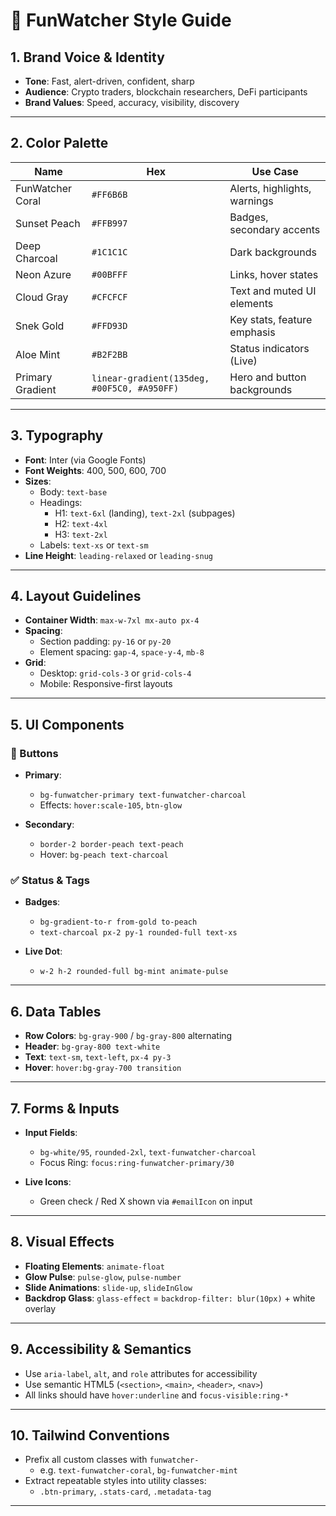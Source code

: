 # 🎨 FunWatcher Style Guide

## 1. Brand Voice & Identity

- **Tone**: Fast, alert-driven, confident, sharp  
- **Audience**: Crypto traders, blockchain researchers, DeFi participants  
- **Brand Values**: Speed, accuracy, visibility, discovery  

---

## 2. Color Palette

| Name                | Hex        | Use Case |
|---------------------|------------|----------|
| FunWatcher Coral    | `#FF6B6B`  | Alerts, highlights, warnings  
| Sunset Peach        | `#FFB997`  | Badges, secondary accents  
| Deep Charcoal       | `#1C1C1C`  | Dark backgrounds  
| Neon Azure          | `#00BFFF`  | Links, hover states  
| Cloud Gray          | `#CFCFCF`  | Text and muted UI elements  
| Snek Gold           | `#FFD93D`  | Key stats, feature emphasis  
| Aloe Mint           | `#B2F2BB`  | Status indicators (Live)  
| Primary Gradient    | `linear-gradient(135deg, #00F5C0, #A950FF)` | Hero and button backgrounds  

---

## 3. Typography

- **Font**: Inter (via Google Fonts)
- **Font Weights**: 400, 500, 600, 700
- **Sizes**:
  - Body: `text-base`
  - Headings: 
    - H1: `text-6xl` (landing), `text-2xl` (subpages)
    - H2: `text-4xl`
    - H3: `text-2xl`
  - Labels: `text-xs` or `text-sm`
- **Line Height**: `leading-relaxed` or `leading-snug`

---

## 4. Layout Guidelines

- **Container Width**: `max-w-7xl mx-auto px-4`
- **Spacing**:
  - Section padding: `py-16` or `py-20`
  - Element spacing: `gap-4`, `space-y-4`, `mb-8`
- **Grid**:
  - Desktop: `grid-cols-3` or `grid-cols-4`
  - Mobile: Responsive-first layouts

---

## 5. UI Components

### 🔘 Buttons

- **Primary**:
  - `bg-funwatcher-primary text-funwatcher-charcoal`
  - Effects: `hover:scale-105`, `btn-glow`

- **Secondary**:
  - `border-2 border-peach text-peach`
  - Hover: `bg-peach text-charcoal`

### ✅ Status & Tags

- **Badges**:
  - `bg-gradient-to-r from-gold to-peach`
  - `text-charcoal px-2 py-1 rounded-full text-xs`

- **Live Dot**:
  - `w-2 h-2 rounded-full bg-mint animate-pulse`

---

## 6. Data Tables

- **Row Colors**: `bg-gray-900` / `bg-gray-800` alternating
- **Header**: `bg-gray-800 text-white`
- **Text**: `text-sm`, `text-left`, `px-4 py-3`
- **Hover**: `hover:bg-gray-700 transition`

---

## 7. Forms & Inputs

- **Input Fields**:
  - `bg-white/95`, `rounded-2xl`, `text-funwatcher-charcoal`
  - Focus Ring: `focus:ring-funwatcher-primary/30`

- **Live Icons**:
  - Green check / Red X shown via `#emailIcon` on input

---

## 8. Visual Effects

- **Floating Elements**: `animate-float`
- **Glow Pulse**: `pulse-glow`, `pulse-number`
- **Slide Animations**: `slide-up`, `slideInGlow`
- **Backdrop Glass**: `glass-effect` = `backdrop-filter: blur(10px)` + white overlay

---

## 9. Accessibility & Semantics

- Use `aria-label`, `alt`, and `role` attributes for accessibility
- Use semantic HTML5 (`<section>`, `<main>`, `<header>`, `<nav>`)
- All links should have `hover:underline` and `focus-visible:ring-*`

---

## 10. Tailwind Conventions

- Prefix all custom classes with `funwatcher-`
  - e.g. `text-funwatcher-coral`, `bg-funwatcher-mint`
- Extract repeatable styles into utility classes:
  - `.btn-primary`, `.stats-card`, `.metadata-tag`

---
